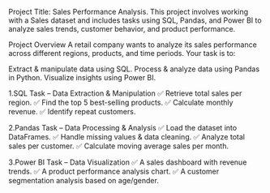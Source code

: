 Project Title: Sales Performance Analysis.
This project involves working with a Sales dataset and includes tasks using SQL, Pandas, and Power BI to analyze sales trends,
customer behavior, and product performance.

Project Overview
A retail company wants to analyze its sales performance across different regions, products, and time periods. Your task is to:

Extract & manipulate data using SQL.
Process & analyze data using Pandas in Python.
Visualize insights using Power BI.

1️.SQL Task – Data Extraction & Manipulation
✅ Retrieve total sales per region.
✅ Find the top 5 best-selling products.
✅ Calculate monthly revenue.
✅ Identify repeat customers.

2️.Pandas Task – Data Processing & Analysis
✅ Load the dataset into DataFrames.
✅ Handle missing values & data cleaning.
✅ Analyze total sales per customer.
✅ Calculate moving average sales per month.

3️.Power BI Task – Data Visualization
✅ A sales dashboard with revenue trends.
✅ A product performance analysis chart.
✅ A customer segmentation analysis based on age/gender.
